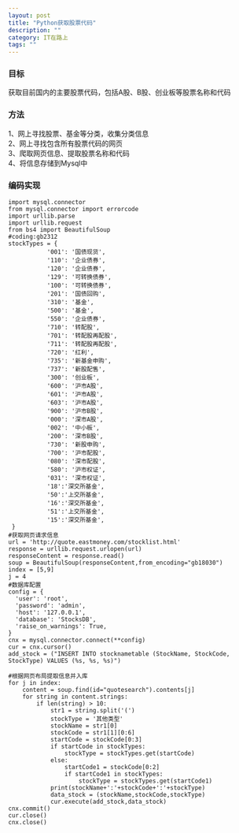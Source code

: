 ```yaml
---
layout: post
title: "Python获取股票代码"
description: ""
category: IT在路上
tags: ""
---
```



### 目标
获取目前国内的主要股票代码，包括A股、B股、创业板等股票名称和代码

### 方法
1、网上寻找股票、基金等分类，收集分类信息  
2、网上寻找包含所有股票代码的网页  
3、爬取网页信息、提取股票名称和代码  
4、将信息存储到Mysql中

### 编码实现  


	import mysql.connector
	from mysql.connector import errorcode
	import urllib.parse
	import urllib.request
	from bs4 import BeautifulSoup
	#coding:gb2312
	stockTypes = {
	           '001': '国债现货',
	           '110': '企业债券',  
	           '120': '企业债券',
	           '129': '可转换债券',
	           '100': '可转换债券',
	           '201': '国债回购',
	           '310': '基金',
	           '500': '基金',  
	           '550': '企业债券',
	           '710': '转配股',
	           '701': '转配股再配股',
	           '711': '转配股再配股',
	           '720': '红利',  
	           '735': '新基金申购',  
	           '737': '新股配售',
	           '300': '创业板',  
	           '600': '沪市A股',  
	           '601': '沪市A股',
	           '603': '沪市A股',
	           '900': '沪市B股',
	           '000': '深市A股',
	           '002': '中小板',
	           '200': '深市B股',
	           '730': '新股申购',
	           '700': '沪市配股',
	           '080': '深市配股',
	           '580': '沪市权证',
	           '031': '深市权证',
	           '18':'深交所基金',
	           '50':'上交所基金',
	           '16':'深交所基金',
	           '51':'上交所基金',
	           '15':'深交所基金',
	 }
	#获取网页请求信息
	url = 'http://quote.eastmoney.com/stocklist.html'
	response = urllib.request.urlopen(url)
	responseContent = response.read()
	soup = BeautifulSoup(responseContent,from_encoding="gb18030")
	index = [5,9]
	j = 4
	#数据库配置
	config = {
	  'user': 'root',
	  'password': 'admin',
	  'host': '127.0.0.1',
	  'database': 'StocksDB',
	  'raise_on_warnings': True,
	}
	cnx = mysql.connector.connect(**config)
	cur = cnx.cursor()
	add_stock = ("INSERT INTO stocknametable (StockName, StockCode, StockType) VALUES (%s, %s, %s)")
	
	#根据网页布局提取信息并入库
	for j in index:
	    content = soup.find(id="quotesearch").contents[j]
	    for string in content.strings:
	        if len(string) > 10:
	            str1 = string.split('(')
	            stockType = '其他类型'
	            stockName = str1[0]
	            stockCode = str1[1][0:6]
	            startCode = stockCode[0:3]
	            if startCode in stockTypes:
	                stockType = stockTypes.get(startCode)
	            else:
	                startCode1 = stockCode[0:2]
	                if startCode1 in stockTypes:
	                    stockType = stockTypes.get(startCode1)
	            print(stockName+':'+stockCode+':'+stockType)
	            data_stock = (stockName,stockCode,stockType)
	            cur.execute(add_stock,data_stock)
	cnx.commit()
	cur.close()
	cnx.close()
